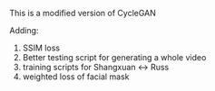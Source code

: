 This is a modified version of CycleGAN

Adding:
1. SSIM loss
2. Better testing script for generating a whole video
3. training scripts for Shangxuan <-> Russ 
4. weighted loss of facial mask

